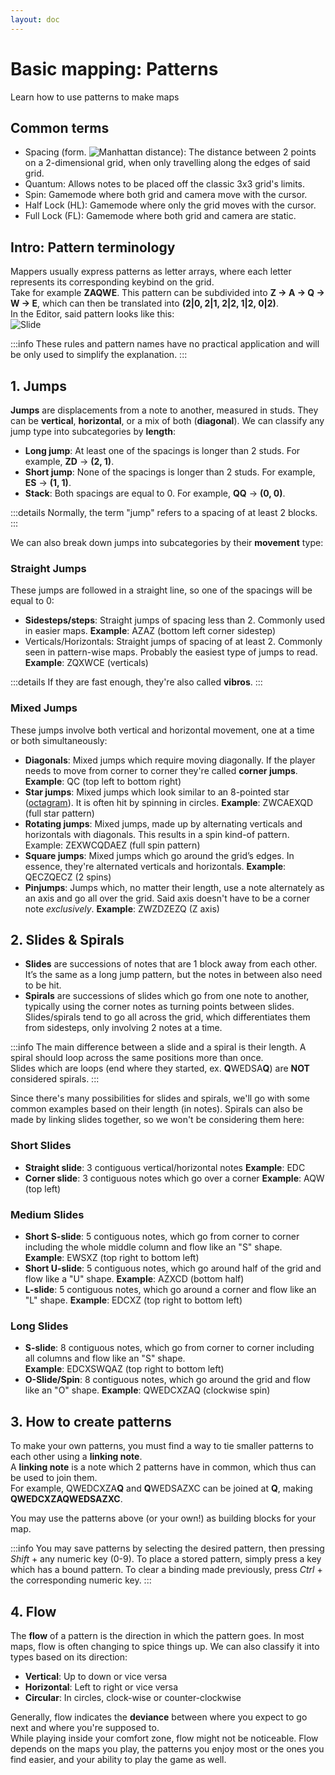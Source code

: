 ```yaml
---
layout: doc
---
```


# Basic mapping: Patterns
Learn how to use patterns to make maps

## Common terms
- Spacing (form. ![Manhattan distance](https://en.wikipedia.org/wiki/Taxicab_geometry)):
The distance between 2 points on a 2-dimensional grid, when only travelling along the edges of said grid.
- Quantum: Allows notes to be placed off the classic 3x3 grid's limits.
- Spin: Gamemode where both grid and camera move with the cursor.
- Half Lock (HL): Gamemode where only the grid moves with the cursor.
- Full Lock (FL): Gamemode where both grid and camera are static.

## Intro: Pattern terminology
Mappers usually express patterns as letter arrays, where each letter represents its corresponding keybind on the grid.  
Take for example **ZAQWE**. This pattern can be subdivided into **Z -> A -> Q -> W -> E**, 
which can then be translated into **(2|0, 2|1, 2|2, 1|2, 0|2)**.  
In the Editor, said pattern looks like this:  
![Slide](/src/map/slide.jpg)

:::info
These rules and pattern names have no practical application and will be only used to simplify the explanation.
:::

## 1. Jumps
**Jumps** are displacements from a note to another, measured in studs. They can be **vertical**, **horizontal**, or a mix of both (**diagonal**). 
We can classify any jump type into subcategories by **length**:
- **Long jump**: At least one of the spacings is longer than 2 studs. For example, **ZD** -> **(2, 1)**.
- **Short jump**: None of the spacings is longer than 2 studs. For example, **ES** -> **(1, 1)**.
- **Stack**: Both spacings are equal to 0. For example, **QQ** -> **(0, 0)**.  

:::details
Normally, the term "jump" refers to a spacing of at least 2 blocks.
:::  

We can also break down jumps into subcategories by their **movement** type:
### Straight Jumps
These jumps are followed in a straight line, so one of the spacings will be equal to 0:
- **Sidesteps/steps**: Straight jumps of spacing less than 2. Commonly used in easier maps.
**Example**: AZAZ (bottom left corner sidestep)
- Verticals/Horizontals: Straight jumps of spacing of at least 2. Commonly seen in pattern-wise maps. Probably the easiest type of jumps to read.  
**Example**: ZQXWCE (verticals)

:::details
If they are fast enough, they're also called **vibros**.
:::

### Mixed Jumps
These jumps involve both vertical and horizontal movement, one at a time or both simultaneously:
- **Diagonals**: Mixed jumps which require moving diagonally. If the player needs to move from corner to corner they're called **corner jumps**.  
**Example**: QC (top left to bottom right)
- **Star jumps**: Mixed jumps which look similar to an 8-pointed star ([octagram](https://en.wikipedia.org/wiki/Octagram)).
It is often hit by spinning in circles.
**Example**: ZWCAEXQD (full star pattern)
- **Rotating jumps**: Mixed jumps, made up by alternating verticals and horizontals with diagonals. This results in a spin kind-of pattern.
  Example: ZEXWCQDAEZ (full spin pattern)
- **Square jumps**: Mixed jumps which go around the grid’s edges. In essence, they're alternated verticals and horizontals.
**Example**: QECZQECZ (2 spins)
- **Pinjumps**: Jumps which, no matter their length, use a note alternately as an axis and go all over the grid. 
Said axis doesn't have to be a corner note _exclusively_.
**Example**: ZWZDZEZQ (Z axis)

## 2. Slides & Spirals
- **Slides** are successions of notes that are 1 block away from each other. It’s the same as a long jump pattern, but the notes in between also need to be hit.
- **Spirals** are successions of slides which go from one note to another, typically using the corner notes as turning points between slides.  
Slides/spirals tend to go all across the grid, which differentiates them from sidesteps, only involving 2 notes at a time. 

:::info
The main difference between a slide and a spiral is their length. A spiral should loop across the same positions more than once.  
Slides which are loops (end where they started, ex. **Q**WEDSA**Q**) are **NOT** considered spirals.
:::  

Since there's many possibilities for slides and spirals, we'll go with some common examples based on their length (in notes).
Spirals can also be made by linking slides together, so we won't be considering them here:

### Short Slides
- **Straight slide**: 3 contiguous vertical/horizontal notes
**Example**: EDC 
- **Corner slide**: 3 contiguous notes which go over a corner
**Example**: AQW (top left)

### Medium Slides
- **Short S-slide**: 5 contiguous notes, which go from corner to corner including the whole middle column and flow like an "S" shape.    
**Example**: EWSXZ (top right to bottom left)
- **Short U-slide**: 5 contiguous notes, which go around half of the grid and flow like a "U" shape.
**Example**: AZXCD (bottom half)
- **L-slide**: 5 contiguous notes, which go around a corner and flow like an "L" shape. 
**Example**: EDCXZ (top right to bottom left)

### Long Slides
- **S-slide**: 8 contiguous notes, which go from corner to corner including all columns and flow like an "S" shape.    
  **Example**: EDCXSWQAZ (top right to bottom left)
- **O-Slide/Spin**: 8 contiguous notes, which go around the grid and flow like an "O" shape.
  **Example**: QWEDCXZAQ (clockwise spin)

## 3. How to create patterns
To make your own patterns, you must find a way to tie smaller patterns to each other using a **linking note**.  
A **linking note** is a note which 2 patterns have in common, which thus can be used to join them.  
For example, QWEDCXZA**Q** and **Q**WEDSAZXC can be joined at **Q**, making **QWEDCXZAQWEDSAZXC**.  

You may use the patterns above (or your own!) as building blocks for your map.

:::info
You may save patterns by selecting the desired pattern, then pressing _Shift_ + any numeric key (0-9).
To place a stored pattern, simply press a key which has a bound pattern.
To clear a binding made previously, press _Ctrl_ + the corresponding numeric key.
:::

## 4. Flow
The **flow** of a pattern is the direction in which the pattern goes. In most maps, flow is often changing to spice things up.
We can also classify it into types based on its direction:
- **Vertical**: Up to down or vice versa
- **Horizontal**: Left to right or vice versa
- **Circular**: In circles, clock-wise or counter-clockwise

Generally, flow indicates the **deviance** between where you expect to go next and where you're supposed to.   
While playing inside your comfort zone, flow might not be noticeable.
Flow depends on the maps you play, the patterns you enjoy most or the ones you find easier, and your ability to play the game as well.
